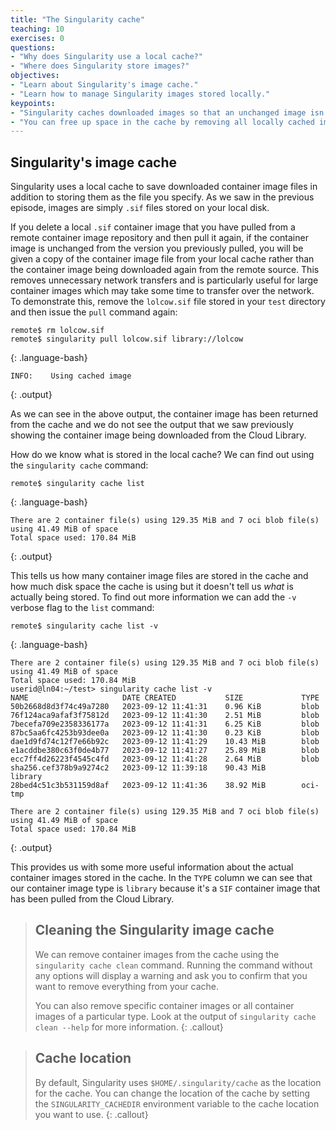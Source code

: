 ```yaml
---
title: "The Singularity cache"
teaching: 10
exercises: 0
questions:
- "Why does Singularity use a local cache?"
- "Where does Singularity store images?"
objectives:
- "Learn about Singularity's image cache."
- "Learn how to manage Singularity images stored locally."
keypoints:
- "Singularity caches downloaded images so that an unchanged image isn't downloaded again when it is requested using the `singularity pull` command."
- "You can free up space in the cache by removing all locally cached images or by specifying individual images to remove."
---
```


## Singularity's image cache

Singularity uses a local cache to save downloaded container image files in addition to storing them as the file you specify. As we saw in the previous episode, images are simply `.sif` files stored on your local disk. 

If you delete a local `.sif` container image that you have pulled from a remote container image repository and then pull it again, if the container image is unchanged from the version you previously pulled, you will be given a copy of the container image file from your local cache rather than the container image being downloaded again from the remote source. This removes unnecessary network transfers and is particularly useful for large container images which may take some time to transfer over the network. To demonstrate this, remove the `lolcow.sif` file stored in your `test` directory and then issue the `pull` command again:

~~~
remote$ rm lolcow.sif
remote$ singularity pull lolcow.sif library://lolcow
~~~
{: .language-bash}

~~~
INFO:    Using cached image
~~~
{: .output}

As we can see in the above output, the container image has been returned from the cache and we do not see the output that we saw previously showing the container image being downloaded from the Cloud Library.

How do we know what is stored in the local cache? We can find out using the `singularity cache` command:

~~~
remote$ singularity cache list
~~~
{: .language-bash}

~~~
There are 2 container file(s) using 129.35 MiB and 7 oci blob file(s) using 41.49 MiB of space
Total space used: 170.84 MiB
~~~
{: .output}

This tells us how many container image files are stored in the cache and how much disk space the cache is using but it doesn't tell us _what_ is actually being stored. To find out more information we can add the `-v` verbose flag to the `list` command:

~~~
remote$ singularity cache list -v
~~~
{: .language-bash}

~~~
There are 2 container file(s) using 129.35 MiB and 7 oci blob file(s) using 41.49 MiB of space
Total space used: 170.84 MiB
userid@ln04:~/test> singularity cache list -v
NAME                     DATE CREATED           SIZE             TYPE
50b2668d8d3f74c49a7280   2023-09-12 11:41:31    0.96 KiB         blob
76f124aca9afaf3f75812d   2023-09-12 11:41:30    2.51 MiB         blob
7becefa709e2358336177a   2023-09-12 11:41:31    6.25 KiB         blob
87bc5aa6fc4253b93dee0a   2023-09-12 11:41:30    0.23 KiB         blob
dae1d9fd74c12f7e66b92c   2023-09-12 11:41:29    10.43 MiB        blob
e1acddbe380c63f0de4b77   2023-09-12 11:41:27    25.89 MiB        blob
ecc7ff4d26223f4545c4fd   2023-09-12 11:41:28    2.64 MiB         blob
sha256.cef378b9a9274c2   2023-09-12 11:39:18    90.43 MiB        library
28bed4c51c3b531159d8af   2023-09-12 11:41:36    38.92 MiB        oci-tmp

There are 2 container file(s) using 129.35 MiB and 7 oci blob file(s) using 41.49 MiB of space
Total space used: 170.84 MiB
~~~
{: .output}

This provides us with some more useful information about the actual container images stored in the cache. In the `TYPE` column we can see that our container image type is `library` because it's a `SIF` container image that has been pulled from the Cloud Library. 

> ## Cleaning the Singularity image cache
> We can remove container images from the cache using the `singularity cache clean` command. Running the command without any options will display a warning and ask you to confirm that you want to remove everything from your cache.
>
> You can also remove specific container images or all container images of a particular type. Look at the output of `singularity cache clean --help` for more information.
{: .callout}

> ## Cache location
> By default, Singularity uses `$HOME/.singularity/cache` as the location for the cache. You can change the location of the cache by setting the `SINGULARITY_CACHEDIR` environment variable to the cache location you want to use.
{: .callout}
